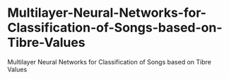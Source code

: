 # Multilayer-Neural-Networks-for-Classification-of-Songs-based-on-Tibre-Values
Multilayer Neural Networks for Classification of Songs based on Tibre Values
